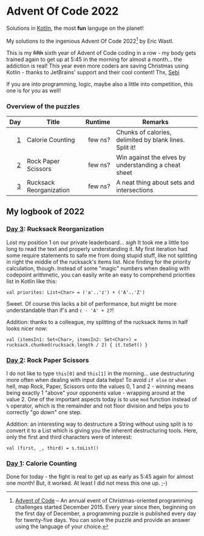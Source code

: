 # Advent Of Code 2022
Solutions in [Kotlin][kotlin], the most **fun** languge on the planet!

My solutions to the ingenious Advent Of Code 2022[^aoc] by Eric Wastl.

This is my ~~fifth~~ sixth year of Advent of Code coding in a row - my body gets trained again to get up at 5:45 in the morning for almost a month... the addiction is real! This year even more coders are saving Christmas using Kotlin - thanks to JetBrains' support and their cool content! Thx, [Sebi][sebi]

If you are into programming, logic, maybe also a little into competition, this one is for you as well!

### Overview of the puzzles
| Day | Title                   | Runtime | Remarks                                                 |
|----:|-------------------------|--------:|---------------------------------------------------------|
| [1] | Calorie Counting        | few ns? | Chunks of calories, delimited by blank lines. Split it! |
| [2] | Rock Paper Scissors     | few ns? | Win against the elves by understanding a cheat sheet    |
| [3] | Rucksack Reorganization | few ns? | A neat thing about sets and intersections               |

## My logbook of 2022

### [Day 3][3]: Rucksack Reorganization
Lost my position 1 on our private leaderboard... *sigh*
It took me a little too long to read the text and properly understanding it. My first iteration had some require statements to safe me from doing stupid stuff, like not splitting in right the middle of the rucksack's items list. Nice finding for the priority calculation, though. Instead of some "magic" numbers when dealing with codepoint arithmetic, you can easily write an easy to comprehend priorities list in Kotlin like this:

    val priorites: List<Char> = ('a'..'z') + ('A'..'Z')

Sweet. Of course this lacks a bit of performance, but might be more understandable than if's and `c - 'A' + 27`!

Addition: thanks to a colleague, my splitting of the rucksack items in half looks nicer now:

    val (itemsIn1: Set<Char>, itemsIn2: Set<Char>) = rucksack.chunked(rucksack.length / 2) { it.toSet() }

### [Day 2][2]: Rock Paper Scissors
I do not like to type `this[0]` and `this[1]` in the morning... use destructuring more often when dealing with input data helps! To avoid `if else` or `when` hell, map Rock, Paper, Scissors onto the values 0, 1 and 2 - winning means being exactly 1 "above" your opponents value - wrapping around at the value 2. One of the important aspects today is to use `mod` function instead of `%` operator, which is the remainder and not floor division and helps you to correctly "go down" one step.

Addition: an interesting way to destructure a String without using split is to convert it to a List which is giving you the inherent destructuring tools. Here, only the first and third characters were of interest:

    val (first, _, third) = s.toList()

### [Day 1][1]: Calorie Counting
Done for today - the fight is real to get up as early as 5:45 again for almost one month! But, it worked. At least I did not mess this one up. ;-)

[^aoc]:
    [Advent of Code][aoc] – An annual event of Christmas-oriented programming challenges started December 2015. 
    Every year since then, beginning on the first day of December, a programming puzzle is published every day for twenty-five days.
    You can solve the puzzle and provide an answer using the language of your choice.

[aoc]: https://adventofcode.com
[kotlin]: https://www.kotlinlang.org/
[sebi]: https://github.com/SebastianAigner
[1]: src/main/kotlin/Day01.kt
[2]: src/main/kotlin/Day02.kt
[3]: src/main/kotlin/Day03.kt